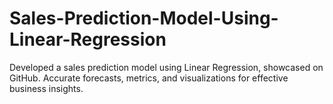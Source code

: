 # Sales-Prediction-Model-Using-Linear-Regression
Developed a sales prediction model using Linear Regression, showcased on GitHub. Accurate forecasts, metrics, and visualizations for effective business insights.
